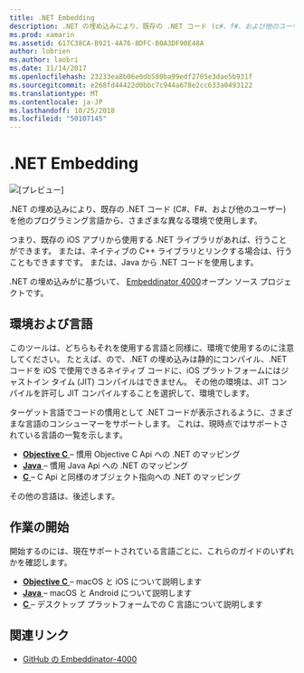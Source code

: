 ```yaml
---
title: .NET Embedding
description: .NET の埋め込みにより、既存の .NET コード (c#、f#、および他のユーザー) 他のプログラミング言語で記述されたコードによって使用されます。
ms.prod: xamarin
ms.assetid: 617C38CA-B921-4A76-8DFC-B0A3DF90E48A
author: lobrien
ms.author: laobri
ms.date: 11/14/2017
ms.openlocfilehash: 23233ea8b06e0db580ba99edf2705e3dae5b931f
ms.sourcegitcommit: e268fd44422d0bbc7c944a678e2cc633a0493122
ms.translationtype: MT
ms.contentlocale: ja-JP
ms.lasthandoff: 10/25/2018
ms.locfileid: "50107145"
---
```

# <a name="net-embedding"></a>.NET Embedding

![[プレビュー]](~/media/shared/preview.png)

.NET の埋め込みにより、既存の .NET コード (C#、F#、および他のユーザー) を他のプログラミング言語から、さまざまな異なる環境で使用します。

つまり、既存の iOS アプリから使用する .NET ライブラリがあれば、行うことができます。   または、ネイティブの C++ ライブラリとリンクする場合は、行うこともできますです。   または、Java から .NET コードを使用します。

.NET の埋め込みがに基づいて、 [Embeddinator 4000](https://github.com/mono/Embeddinator-4000)オープン ソース プロジェクトです。

## <a name="environments-and-languages"></a>環境および言語

このツールは、どちらもそれを使用する言語と同様に、環境で使用するのに注意してください。   たとえば、ので、.NET の埋め込みは静的にコンパイル、.NET コードを iOS で使用できるネイティブ コードに、iOS プラットフォームにはジャストイン タイム (JIT) コンパイルはできません。  その他の環境は、JIT コンパイルを許可し JIT コンパイルすることを選択して、環境でします。

ターゲット言語でコードの慣用として .NET コードが表示されるように、さまざまな言語のコンシューマーをサポートします。   これは、現時点ではサポートされている言語の一覧を示します。

- [**Objective C** ](objective-c/index.md) – 慣用 Objective C Api への .NET のマッピング
- [**Java** ](android/index.md) – 慣用 Java Api への .NET のマッピング
- [**C** ](get-started/c.md) – C Api と同様のオブジェクト指向への .NET のマッピング

その他の言語は、後述します。

## <a name="getting-started"></a>作業の開始

開始するのには、現在サポートされている言語ごとに、これらのガイドのいずれかを確認します。

- [**Objective C** ](get-started/objective-c/index.md) – macOS と iOS について説明します
- [**Java** ](get-started/java/index.md) – macOS と Android について説明します
- [**C** ](get-started/c.md) – デスクトップ プラットフォームでの C 言語について説明します

## <a name="related-links"></a>関連リンク

- [GitHub の Embeddinator-4000](https://github.com/mono/Embeddinator-4000)
